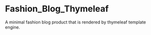 # Fashion_Blog_Thymeleaf
A minimal fashion blog product that is rendered by thymeleaf template engine.
